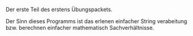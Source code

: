 Der erste Teil des erstens Übungspackets.

Der Sinn dieses Programms ist das erlenen einfacher String verabeitung bzw. berechnen einfacher mathematisch Sachverhältnisse.



